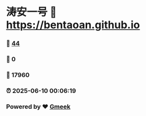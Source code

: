 # 涛安一号 :link: https://bentaoan.github.io 
### :page_facing_up: [44](https://bentaoan.github.io/tag.html) 
### :speech_balloon: 0 
### :hibiscus: 17960 
### :alarm_clock: 2025-06-10 00:06:19 
### Powered by :heart: [Gmeek](https://github.com/Meekdai/Gmeek)
